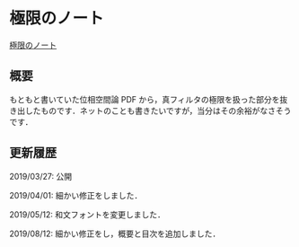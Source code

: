 # 極限のノート

[極限のノート](files/limit_20190812.pdf)

## 概要

もともと書いていた位相空間論 PDF から，真フィルタの極限を扱った部分を抜き出したものです．ネットのことも書きたいですが，当分はその余裕がなさそうです．
  
## 更新履歴

2019/03/27: 公開

2019/04/01: 細かい修正をしました．

2019/05/12: 和文フォントを変更しました．

2019/08/12: 細かい修正をし，概要と目次を追加しました．
